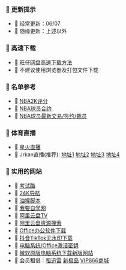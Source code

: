 ### 🏀 更新提示
- 🎈 经常更新：06/07
- 🎈 随缘更新：上述以外

### 🏀 高速下载
- 🎈 [旺仔网盘高速下载方法](https://aliyundrive.com/s/HqemaxuJvnW)
- 🎈 不建议使用浏览器及打包文件下载

### 🏀 名单参考
- 🎈 [NBA2K评分](https://www.2kratings.com/)
- 🎈 [NBA球员合约](https://www.spotrac.com/nba/)
- 🎈 [NBA球员最新交易/签约/裁员](https://www.nba.com/players/transactions)

### 🏀 体育直播
- 🎈 [星火直播](https://xhzb.tw/)
- 🎈 Jrkan直播(推荐): [地址1](http://jrsbxj.com/) [地址2](http://jrkankan.com/) [地址3](http://jrkan365.com/) [地址4](http://jryyds.com/) 

### 🏀 实用的网站
- 🎈 [考试酷](https://www.examcoo.com/index/ku)
- 🎈 [24K导航](https://www.24kdh.com/)
- 🎈 [油猴脚本](https://greasyfork.org/zh-CN/)
- 🎈 [我要自学网](https://www.51zxw.net/)
- 🎈 [阿里云盘TV](https://aliyunpantv.gitlab.io/download.html)
- 🎈 [阿里云盘资源搜索](https://zhaoziyuan.la/)
- 🎈 [Office办公软件下载](https://otp.landian.vip/zh-cn/)
- 🎈 [抖音TikTok无水印下载](https://dlpanda.com/zh-CN)
- 🎈 [电脑系统/Office激活密钥](https://webact.185.hk/sharedkey.php)
- 🎈 [微软原版电脑系统下载新版网站](https://next.itellyou.cn/)
- 🎈 会员租借：[租迅雷](https://www.zuxunlei.com/) [新极品](http://pan.jiufei.com/) [VIP866商城](https://s.9ka.vip/) 




